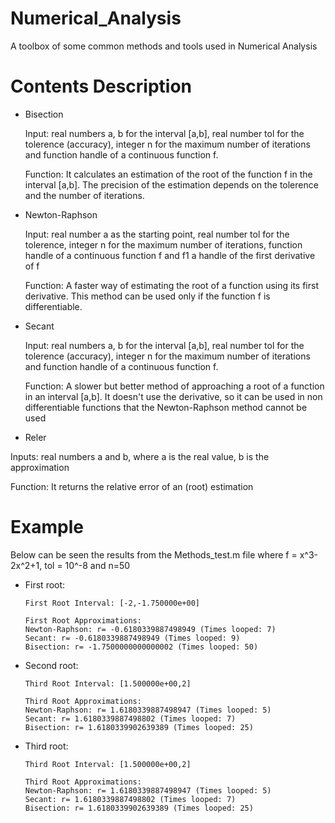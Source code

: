 # Numerical_Analysis
A toolbox of some common methods and tools used in Numerical Analysis

# Contents Description

- Bisection
   
  Input: real numbers a, b for the interval [a,b], real number tol for the tolerence (accuracy), integer n for the maximum number of iterations and function handle of a continuous function f. 
  
  Function: It calculates an estimation of the root of the function f in the interval [a,b]. The precision of the estimation depends on the tolerence and the number of iterations.
  
- Newton-Raphson
  
  Input: real number a as the starting point, real number tol for the tolerence, integer n for the maximum number of iterations, function handle of a continuous function f and f1 a handle of the first derivative of f
  
  Function: A faster way of estimating the root of a function using its first derivative. This method can be used only if the function f is differentiable.
  
- Secant

  Input: real numbers a, b for the interval [a,b], real number tol for the tolerence (accuracy), integer n for the maximum number of iterations and function handle of a continuous function f.
  
  Function: A slower but better method of approaching a root of a function in an interval [a,b]. It doesn't use the derivative, so it can be used in non differentiable functions that the Newton-Raphson method cannot be used
  
- Reler

 Inputs: real numbers a and b, where a is the real value, b is the approximation
 
 Function: It returns the relative error of an (root) estimation
 
# Example

Below can be seen the results from the Methods_test.m file where f = x^3-2x^2+1, tol = 10^-8 and n=50

- First root:
    
      First Root Interval: [-2,-1.750000e+00] 

      First Root Approximations: 
      Newton-Raphson: r= -0.6180339887498949 (Times looped: 7) 
      Secant: r= -0.6180339887498949 (Times looped: 9) 
      Bisection: r= -1.7500000000000002 (Times looped: 50)
    
- Second root:
    
      Third Root Interval: [1.500000e+00,2] 

      Third Root Approximations: 
      Newton-Raphson: r= 1.6180339887498947 (Times looped: 5) 
      Secant: r= 1.6180339887498802 (Times looped: 7) 
      Bisection: r= 1.6180339902639389 (Times looped: 25)
    
- Third root:
    
      Third Root Interval: [1.500000e+00,2] 

      Third Root Approximations: 
      Newton-Raphson: r= 1.6180339887498947 (Times looped: 5) 
      Secant: r= 1.6180339887498802 (Times looped: 7) 
      Bisection: r= 1.6180339902639389 (Times looped: 25)
